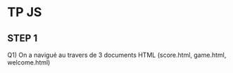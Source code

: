 # TP JS

## STEP 1
Q1) On a navigué au travers de 3 documents HTML (score.html, game.html, welcome.html)
